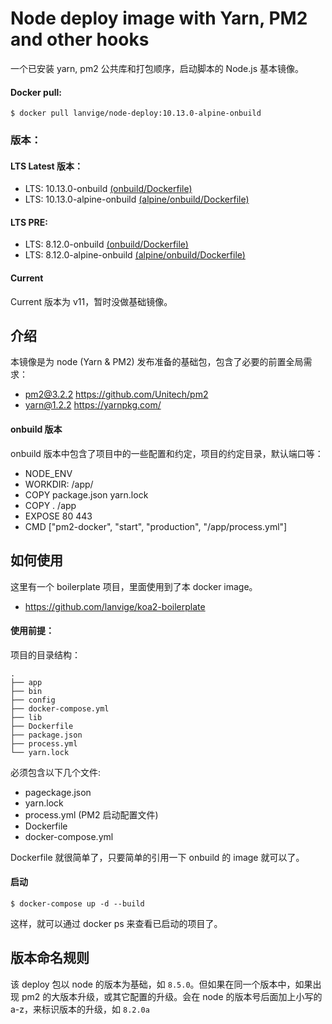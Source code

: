 # Node deploy image with Yarn, PM2 and other hooks

一个已安装 yarn, pm2 公共库和打包顺序，启动脚本的 Node.js 基本镜像。


#### Docker pull:

```
$ docker pull lanvige/node-deploy:10.13.0-alpine-onbuild
```


### 版本：

#### LTS Latest 版本：

- LTS: 10.13.0-onbuild [(onbuild/Dockerfile)](https://github.com/lanvige/docker-node-deploy/blob/master/10.13.0/onbuild/Dockerfile)
- LTS: 10.13.0-alpine-onbuild [(alpine/onbuild/Dockerfile)](https://github.com/lanvige/docker-node-deploy/blob/master/10.13.0/onbuild/alpine/Dockerfile)



#### LTS PRE:

- LTS: 8.12.0-onbuild [(onbuild/Dockerfile)](https://github.com/lanvige/docker-node-deploy/blob/master/8.12.0/onbuild/Dockerfile)
- LTS: 8.12.0-alpine-onbuild [(alpine/onbuild/Dockerfile)](https://github.com/lanvige/docker-node-deploy/blob/master/8.12.0/onbuild/alpine/Dockerfile)


#### Current

Current 版本为 v11，暂时没做基础镜像。


## 介绍

本镜像是为 node (Yarn & PM2) 发布准备的基础包，包含了必要的前置全局需求：

- pm2@3.2.2 <https://github.com/Unitech/pm2>
- yarn@1.2.2 <https://yarnpkg.com/>



#### onbuild 版本

onbuild 版本中包含了项目中的一些配置和约定，项目的约定目录，默认端口等：

- NODE_ENV
- WORKDIR: /app/
- COPY package.json yarn.lock
- COPY . /app
- EXPOSE 80 443
- CMD ["pm2-docker", "start", "production", "/app/process.yml"]



## 如何使用

这里有一个 boilerplate 项目，里面使用到了本 docker image。

- https://github.com/lanvige/koa2-boilerplate


#### 使用前提：

项目的目录结构：

```
.
├── app
├── bin
├── config
├── docker-compose.yml
├── lib
├── Dockerfile
├── package.json
├── process.yml
└── yarn.lock
```


必须包含以下几个文件:

- pageckage.json
- yarn.lock
- process.yml (PM2 启动配置文件)
- Dockerfile
- docker-compose.yml


Dockerfile 就很简单了，只要简单的引用一下 onbuild 的 image 就可以了。


#### 启动

```
$ docker-compose up -d --build
```

这样，就可以通过 docker ps 来查看已启动的项目了。




## 版本命名规则

该 deploy 包以 node 的版本为基础，如 `8.5.0`。但如果在同一个版本中，如果出现 pm2 的大版本升级，或其它配置的升级。会在 node 的版本号后面加上小写的 a-z，来标识版本的升级，如 `8.2.0a`
